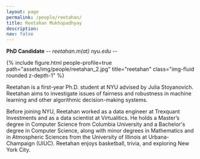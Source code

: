 ```yaml
---
layout: page
permalink: /people/reetahan/
title: Reetahan Mukhopadhyay
description: 
nav: false
---
```


**PhD Candidate** -- *reetahan.m(at) nyu.edu* --

{% include figure.html people-profile=true path="assets/img/people/reetahan_2.jpg" title="reetahan" class="img-fluid rounded z-depth-1" %}

Reetahan is a first-year Ph.D. student at NYU advised by Julia Stoyanovich. Reetahan aims to investigate issues of fairness and robustness in machine learning and other algorithmic decision-making systems. 


Before joining NYU, Reetahan worked as a data engineer at Trexquant Investments and as a data scientist at Virtualitics. He holds a Master’s degree in Computer Science from Columbia University and a Bachelor's degree in Computer Science, along with minor degrees in Mathematics and in Atmospheric Sciences from the University of Illinois at Urbana-Champaign (UIUC). Reetahan enjoys basketball, trivia, and exploring New York City.
